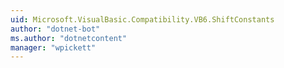 ```yaml
---
uid: Microsoft.VisualBasic.Compatibility.VB6.ShiftConstants
author: "dotnet-bot"
ms.author: "dotnetcontent"
manager: "wpickett"
---
```

